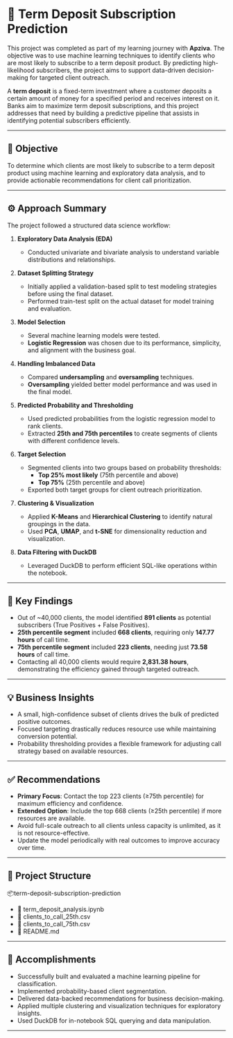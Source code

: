 # 📘 Term Deposit Subscription Prediction

This project was completed as part of my learning journey with **Apziva**. The objective was to use machine learning techniques to identify clients who are most likely to subscribe to a term deposit product. By predicting high-likelihood subscribers, the project aims to support data-driven decision-making for targeted client outreach.

A **term deposit** is a fixed-term investment where a customer deposits a certain amount of money for a specified period and receives interest on it. Banks aim to maximize term deposit subscriptions, and this project addresses that need by building a predictive pipeline that assists in identifying potential subscribers efficiently.

---

## 🎯 Objective

To determine which clients are most likely to subscribe to a term deposit product using machine learning and exploratory data analysis, and to provide actionable recommendations for client call prioritization.

---

## ⚙️ Approach Summary

The project followed a structured data science workflow:

1. **Exploratory Data Analysis (EDA)**  
   - Conducted univariate and bivariate analysis to understand variable distributions and relationships.

2. **Dataset Splitting Strategy**  
   - Initially applied a validation-based split to test modeling strategies before using the final dataset.
   - Performed train-test split on the actual dataset for model training and evaluation.

3. **Model Selection**  
   - Several machine learning models were tested.
   - **Logistic Regression** was chosen due to its performance, simplicity, and alignment with the business goal.

4. **Handling Imbalanced Data**  
   - Compared **undersampling** and **oversampling** techniques.
   - **Oversampling** yielded better model performance and was used in the final model.

5. **Predicted Probability and Thresholding**  
   - Used predicted probabilities from the logistic regression model to rank clients.
   - Extracted **25th and 75th percentiles** to create segments of clients with different confidence levels.

6. **Target Selection**  
   - Segmented clients into two groups based on probability thresholds:
     - **Top 25% most likely** (75th percentile and above)
     - **Top 75%** (25th percentile and above)
   - Exported both target groups for client outreach prioritization.

7. **Clustering & Visualization**  
   - Applied **K-Means** and **Hierarchical Clustering** to identify natural groupings in the data.
   - Used **PCA**, **UMAP**, and **t-SNE** for dimensionality reduction and visualization.

8. **Data Filtering with DuckDB**  
   - Leveraged DuckDB to perform efficient SQL-like operations within the notebook.

---

## 📌 Key Findings

- Out of ~40,000 clients, the model identified **891 clients** as potential subscribers (True Positives + False Positives).
- **25th percentile segment** included **668 clients**, requiring only **147.77 hours** of call time.
- **75th percentile segment** included **223 clients**, needing just **73.58 hours** of call time.
- Contacting all 40,000 clients would require **2,831.38 hours**, demonstrating the efficiency gained through targeted outreach.

---

## 💡 Business Insights

- A small, high-confidence subset of clients drives the bulk of predicted positive outcomes.
- Focused targeting drastically reduces resource use while maintaining conversion potential.
- Probability thresholding provides a flexible framework for adjusting call strategy based on available resources.

---

## ✅ Recommendations

- **Primary Focus**: Contact the top 223 clients (≥75th percentile) for maximum efficiency and confidence.
- **Extended Option**: Include the top 668 clients (≥25th percentile) if more resources are available.
- Avoid full-scale outreach to all clients unless capacity is unlimited, as it is not resource-effective.
- Update the model periodically with real outcomes to improve accuracy over time.

---

## 📂 Project Structure

📦term-deposit-subscription-prediction
- 📄 term_deposit_analysis.ipynb
- 📄 clients_to_call_25th.csv
- 📄 clients_to_call_75th.csv
- 📄 README.md


---

## 🚀 Accomplishments

- Successfully built and evaluated a machine learning pipeline for classification.
- Implemented probability-based client segmentation.
- Delivered data-backed recommendations for business decision-making.
- Applied multiple clustering and visualization techniques for exploratory insights.
- Used DuckDB for in-notebook SQL querying and data manipulation.

---
